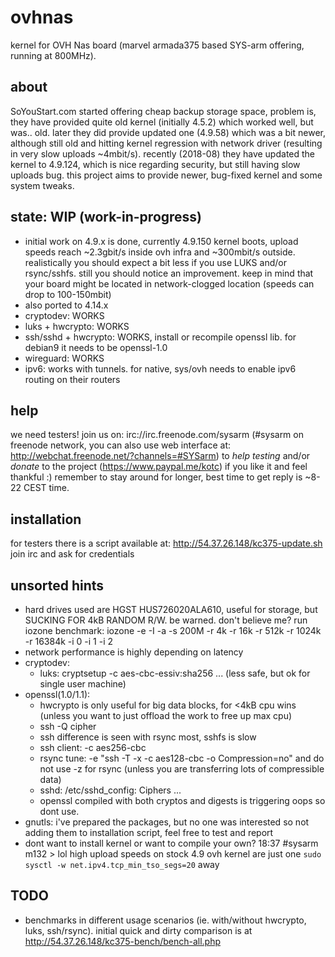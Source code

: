# ovhnas
kernel for OVH Nas board (marvel armada375 based SYS-arm offering, running at 800MHz).

## about
SoYouStart.com started offering cheap backup storage space, problem is, they have provided quite old kernel (initially 4.5.2) which worked well, but was.. old. later they did provide updated one (4.9.58) which was a bit newer, although still old and hitting kernel regression with network driver (resulting in very slow uploads ~4mbit/s). recently (2018-08) they have updated the kernel to 4.9.124, which is nice regarding security, but still having slow uploads bug. this project aims to provide newer, bug-fixed kernel and some system tweaks.

## state: WIP (work-in-progress)
- initial work on 4.9.x is done, currently 4.9.150 kernel boots, upload speeds reach ~2.3gbit/s inside ovh infra and ~300mbit/s outside. realistically you should expect a bit less if you use LUKS and/or rsync/sshfs. still you should notice an improvement. keep in mind that your board might be located in network-clogged location (speeds can drop to 100-150mbit)
- also ported to 4.14.x
- cryptodev: WORKS
- luks + hwcrypto: WORKS
- ssh/sshd + hwcrypto: WORKS, install or recompile openssl lib. for debian9 it needs to be openssl-1.0
- wireguard: WORKS
- ipv6: works with tunnels. for native, sys/ovh needs to enable ipv6 routing on their routers

## help
we need testers! join us on: irc://irc.freenode.com/sysarm (#sysarm on freenode network, you can also use web interface at: http://webchat.freenode.net/?channels=#SYSarm) to _help testing_ and/or _donate_ to the project (https://www.paypal.me/kotc) if you like it and feel thankful :) remember to stay around for longer, best time to get reply is ~8-22 CEST time.

## installation
for testers there is a script available at: http://54.37.26.148/kc375-update.sh join irc and ask for credentials

## unsorted hints
- hard drives used are HGST HUS726020ALA610, useful for storage, but SUCKING FOR 4kB RANDOM R/W. be warned. don't believe me? run iozone benchmark: iozone -e -I -a -s 200M -r 4k -r 16k -r 512k -r 1024k -r 16384k -i 0 -i 1 -i 2
- network performance is highly depending on latency
- cryptodev:
  - luks: cryptsetup -c aes-cbc-essiv:sha256 ... (less safe, but ok for single user machine)
- openssl(1.0/1.1):
  - hwcrypto is only useful for big data blocks, for <4kB cpu wins (unless you want to just offload the work to free up max cpu)
  - ssh -Q cipher
  - ssh difference is seen with rsync most, sshfs is slow
  - ssh client: -c aes256-cbc
  - rsync tune: -e "ssh -T -x -c aes128-cbc -o Compression=no" and do not use -z for rsync
  (unless you are transferring lots of compressible data)
  - sshd: /etc/sshd_config: Ciphers ...
  - openssl compiled with both cryptos and digests is triggering oops so dont use.
- gnutls: i've prepared the packages, but no one was interested so not adding them to installation script, feel free to test and report
- dont want to install kernel or want to compile your own?
18:37 #sysarm m132     > lol high upload speeds on stock 4.9 ovh kernel are just one `sudo sysctl -w net.ipv4.tcp_min_tso_segs=20` away

## TODO
- benchmarks in different usage scenarios (ie. with/without hwcrypto, luks, ssh/rsync). initial quick and dirty comparison is at http://54.37.26.148/kc375-bench/bench-all.php
